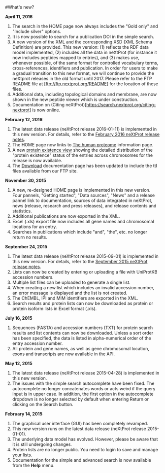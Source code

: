 #What's new?

**April 11, 2016**

1. The search in the HOME page now always includes the "Gold only" and "Include silver" options.
2. It is now possible to search for a publication DOI in the simple search.
3. A new version of the XML and the corresponding XSD (XML Schema Definition) are provided. This new version: (1) reflects the RDF data model implemented, (2) includes all the data in neXtProt (for instance it now includes peptides mapped to entries), and (3) makes use, whenever possible, of the same format for controlled vocabulary terms, cross-references, identifiers and publication. In order for users to make a gradual transition to this new format, we will continue to provide the neXtprot releases in the old format until 2017. Please refer to the FTP README file at [ftp://ftp.nextprot.org/README] for the location of these files.
4. Additional data, including topological domains and membrane, are now shown in the new peptide viewer which is under construction.
5. Documentation on (Citing neXtProt)[https://search.nextprot.org/citing-nextprot] is now online.

**February 12, 2016**

1. The latest data release (neXtProt release 2016-01-11) is implemented in this new version. For details, refer to the [February 2016 neXtProt release notes](http://www.nextprot.org/news/nextprot/2016-02-12/february-2016-nextprot-release).
2. The HOME page now links to [The human proteome](https://search.nextprot.org/human-proteome) information page.
3. A new [protein existence view](https://search.nextprot.org/view/statistics/protein-existence) showing the detailed distribution of the "protein existence" status of the entries across chromosomes for the release is now available.
4. The [Download](https://search.nextprot.org/help/learn-download) documentation page has been updated to include the ttl files available from our FTP site.

**November 30, 2015**

1. A new, re-designed HOME page is implemented in this new version. Four pannels, "Getting started", "Data sources", "News" and a release pannel link to documentation, sources of data integrated in neXtProt, news (release, research and press releases), and release contents and statistics.
2. Additional publications are now exported in the XML.
3. Excel (.xls) export file now includes all gene names and chromosomal locations for an entry.
4. Searches in publications which include "and", "the", etc. no longer return no results.

**September 24, 2015**

1. The latest data release (neXtProt release 2015-09-01) is implemented in this new version. For details, refer to the [September 2015 neXtProt release notes](http://www.nextprot.org/news/nextprot/2015-09-24/september-2015-nextprot-release).
2. Lists can now be created by entering or uploading a file with UniProtKB accession numbers.
2. Multiple list files can be uploaded to generate a single list.
3. When creating a new list which includes an invalid accession number, an error message is displayed and the list is not created.
4. The ChEMBL, IPI and MIM identifiers are exported in the XML.
5. Search results and protein lists can now be downloaded as protein or protein isoform lists in Excel format (.xls).

**July 16, 2015**

1. Sequences (FASTA) and accession numbers (TXT) for protein search results and list contents can now be downloaded. Unless a sort order has been specified, the data is listed in alpha-numerical order of the entry accession number.
2. All protein and gene names, as well as gene chromosomal location, exons and transcripts are now available in the API.

**May 12, 2015**

1. The latest data release (neXtProt release 2015-04-28) is implemented in this new version.
2. The issues with the simple search autocomplete have been fixed. The autocomplete no longer concatenates words or acts weird if the query input is in upper case. In addition, the first option in the autocomplete dropdown is no longer selected by default when entering Return or clicking on the Search button.

**February 14, 2015**

1. The graphical user interface (GUI) has been completely revamped.
2. This new version runs on the latest data release (neXtProt release 2015-01-01).
3. The underlying data model has evolved. However, please be aware that it is still undergoing changes.
4. Protein lists are no longer public. You need to login to save and manage your lists. 
5. Documentation for the simple and advanced search is now available from the **Help** menu.
